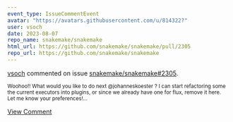 ```yaml
---
event_type: IssueCommentEvent
avatar: "https://avatars.githubusercontent.com/u/814322?"
user: vsoch
date: 2023-08-07
repo_name: snakemake/snakemake
html_url: https://github.com/snakemake/snakemake/pull/2305
repo_url: https://github.com/snakemake/snakemake
---
```


<a href='https://github.com/vsoch' target='_blank'>vsoch</a> commented on issue <a href='https://github.com/snakemake/snakemake/pull/2305' target='_blank'>snakemake/snakemake#2305</a>.

<small>Woohoo!! What would you like to do next @johanneskoester ? I can start refactoring some the current executors into plugins, or since we already have one for flux, remove it here. Let me know your preferences!...</small>

<a href='https://github.com/snakemake/snakemake/pull/2305' target='_blank'>View Comment</a>